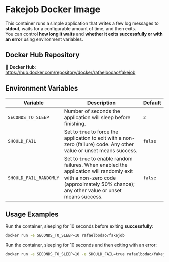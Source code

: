 # Fakejob Docker Image

This container runs a simple application that writes a few log messages to **stdout**, waits for a configurable amount of time, and then exits.  
You can control **how long it waits** and **whether it exits successfully or with an error** using environment variables.

## Docker Hub Repository

🐳 **Docker Hub**: https://hub.docker.com/repository/docker/rafaelbodao/fakejob

## Environment Variables

| Variable               | Description                                                                 | Default |
|------------------------|-----------------------------------------------------------------------------|---------|
| `SECONDS_TO_SLEEP`     | Number of seconds the application will sleep before finishing.               | `2`     |
| `SHOULD_FAIL`          | Set to `true` to force the application to exit with a non-zero (failure) code. Any other value or unset means success. | `false` |
| `SHOULD_FAIL_RANDOMLY` | Set to `true` to enable random failures. When enabled the application will randomly exit with a non-zero code (approximately 50% chance); any other value or unset means success. | `false` |

## Usage Examples

Run the container, sleeping for 10 seconds before exiting **successfully**:
```bash
docker run -e SECONDS_TO_SLEEP=10 rafaelbodao/fakejob
```

Run the container, sleeping for 10 seconds and then exiting with an error:
```bash
docker run -e SECONDS_TO_SLEEP=10 -e SHOULD_FAIL=true rafaelbodao/fakejob
```
